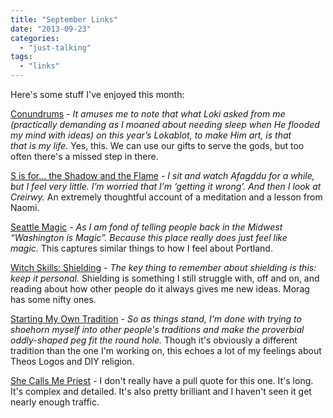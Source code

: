 ```yaml
---
title: "September Links"
date: "2013-09-23"
categories: 
  - "just-talking"
tags: 
  - "links"
---
```


Here's some stuff I've enjoyed this month:

[Conundrums](http://theinfinitebattleblog.wordpress.com/2013/09/14/conundrums/) - _It amuses me to note that what Loki asked from me (practically demanding as I moaned about needing sleep when He flooded my mind with ideas) on this year’s Lokablot, to make Him art, is that that _is_ my life._ Yes, this. We can use our gifts to serve the gods, but too often there's a missed step in there.

[S is for… the Shadow and the Flame](http://leithincluan.wordpress.com/2013/09/19/s-is-for-the-shadow-and-the-flame/) - _I sit and watch Afagddu for a while, but I feel very little. I’m worried that I’m ‘getting it wrong’._ _And then I look at Creirwy._ An extremely thoughtful account of a meditation and a lesson from Naomi.

[Seattle Magic](http://redcloakregister.wordpress.com/2013/09/12/pbp-s-seattle-magic/) - _As I am fond of telling people back in the Midwest “Washington is Magic”. Because this place really does just _feel_ like magic._ This captures similar things to how I feel about Portland.

[Witch Skills: Shielding](http://www.moragspinner.net/witch-skills-shielding/) - _The key thing to remember about shielding is this: keep it personal._ Shielding is something I still struggle with, off and on, and reading about how other people do it always gives me new ideas. Morag has some nifty ones.

[Starting My Own Tradition](http://nornoriel.dreamwidth.org/248398.html) - _So as things stand, I'm done with trying to shoehorn myself into other people's traditions and make the proverbial oddly-shaped peg fit the round hole._ Though it's obviously a different tradition than the one I'm working on, this echoes a lot of my feelings about Theos Logos and DIY religion.

[She Calls Me Priest](http://rockofeye.wordpress.com/2013/08/28/she-calls-me-priest/) - I don't really have a pull quote for this one. It's long. It's complex and detailed. It's also pretty brilliant and I haven't seen it get nearly enough traffic.
